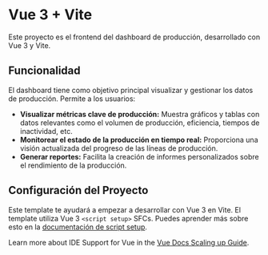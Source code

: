 # Vue 3 + Vite

Este proyecto es el frontend del dashboard de producción, desarrollado con Vue 3 y Vite.

## Funcionalidad

El dashboard tiene como objetivo principal visualizar y gestionar los datos de producción. Permite a los usuarios:
- **Visualizar métricas clave de producción:** Muestra gráficos y tablas con datos relevantes como el volumen de producción, eficiencia, tiempos de inactividad, etc.
- **Monitorear el estado de la producción en tiempo real:** Proporciona una visión actualizada del progreso de las líneas de producción.
- **Generar reportes:** Facilita la creación de informes personalizados sobre el rendimiento de la producción.

## Configuración del Proyecto

Este template te ayudará a empezar a desarrollar con Vue 3 en Vite. El template utiliza Vue 3 `<script setup>` SFCs. Puedes aprender más sobre esto en la [documentación de script setup](https://v3.vuejs.org/api/sfc-script-setup.html#sfc-script-setup).

Learn more about IDE Support for Vue in the [Vue Docs Scaling up Guide](https://vuejs.org/guide/scaling-up/tooling.html#ide-support).
